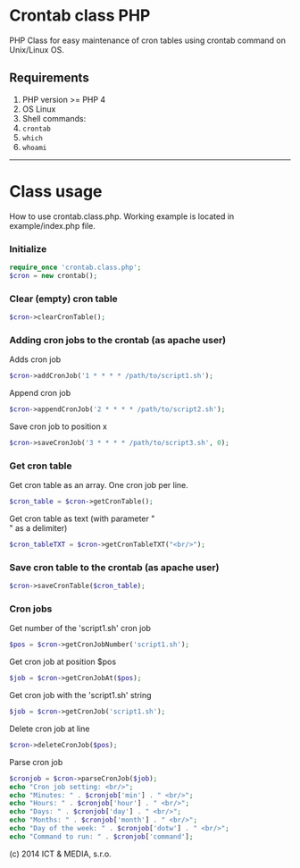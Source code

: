 Crontab class PHP
=================
PHP Class for easy maintenance of cron tables using crontab command on Unix/Linux OS.


Requirements
------------
1. PHP version >= PHP 4
2. OS Linux
3. Shell commands:
  1. `crontab`
  2. `which`
  3. `whoami`

---

Class usage
===========

How to use crontab.class.php. Working example is located in example/index.php file.

### Initialize
```PHP
require_once 'crontab.class.php';
$cron = new crontab();
```

### Clear (empty) cron table
```php
$cron->clearCronTable();
```

### Adding cron jobs to the crontab (as apache user)
Adds cron job
```php
$cron->addCronJob('1 * * * * /path/to/script1.sh');
```

Append cron job
```php
$cron->appendCronJob('2 * * * * /path/to/script2.sh');
```

Save cron job to position x
```php
$cron->saveCronJob('3 * * * * /path/to/script3.sh', 0);
```


### Get cron table
Get cron table as an array. One cron job per line.
```php
$cron_table = $cron->getCronTable();
```

Get cron table as text (with parameter "<br/>" as a delimiter)
```php
$cron_tableTXT = $cron->getCronTableTXT("<br/>");
```

### Save cron table to the crontab (as apache user)
```php
$cron->saveCronTable($cron_table);
```

### Cron jobs
Get number of the 'script1.sh' cron job
```php
$pos = $cron->getCronJobNumber('script1.sh');
```

Get cron job at position $pos
```php
$job = $cron->getCronJobAt($pos);
```

Get cron job with the 'script1.sh' string
```php
$job = $cron->getCronJob('script1.sh');
```

Delete cron job at line
```php
$cron->deleteCronJob($pos);
```

Parse cron job
```php
$cronjob = $cron->parseCronJob($job);
echo "Cron job setting: <br/>";
echo "Minutes: " . $cronjob['min'] . " <br/>";
echo "Hours: " . $cronjob['hour'] . " <br/>";
echo "Days: " . $cronjob['day'] . " <br/>";
echo "Months: " . $cronjob['month'] . " <br/>";
echo "Day of the week: " . $cronjob['dotw'] . " <br/>";
echo "Command to run: " . $cronjob['command'];
```


(c) 2014 ICT & MEDIA, s.r.o.
